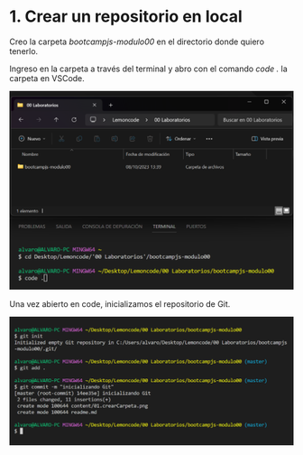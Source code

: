 # 1. Crear un repositorio en local

Creo la carpeta _bootcampjs-modulo00_ en el directorio donde quiero tenerlo.

Ingreso en la carpeta a través del terminal y abro con el comando _code ._ la carpeta en VSCode.

<img width="600" src="./content/01.crearCarpeta.png"/>

Una vez abierto en code, inicializamos el repositorio de Git.

<img width="600" src="./content/02.inicializarGit.png"/>
